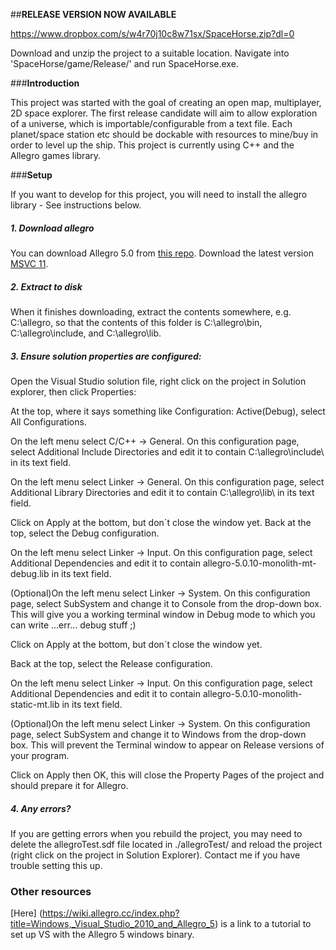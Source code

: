 ##**RELEASE VERSION NOW AVAILABLE**

https://www.dropbox.com/s/w4r70j10c8w71sx/SpaceHorse.zip?dl=0

Download and unzip the project to a suitable location. Navigate into 'SpaceHorse/game/Release/' and run SpaceHorse.exe.

###**Introduction**

This project was started with the goal of creating an open map, multiplayer, 2D space explorer. The first release candidate will aim to allow exploration of a universe, which is importable/configurable from a text file. Each planet/space station etc should be dockable with resources to mine/buy in order to level up the ship. This project is currently using C++ and the Allegro games library.


###**Setup**

If you want to develop for this project, you will need to install the allegro library - See instructions below.

##### 1. Download allegro

You can download Allegro 5.0 from [this repo](https://www.allegro.cc/files/). Download the latest version [MSVC 11](http://cdn.allegro.cc/file/library/allegro/5.0.10/allegro-5.0.10-msvc-11.0.zip).

##### 2. Extract to disk

When it finishes downloading, extract the contents somewhere, e.g. C:\allegro, so that the contents of this folder is C:\allegro\bin, C:\allegro\include, and C:\allegro\lib.

##### 3. Ensure solution properties are configured:

Open the Visual Studio solution file, right click on the project in Solution explorer, then click Properties:

At the top, where it says something like Configuration: Active(Debug), select All Configurations.

On the left menu select C/C++ -> General. On this configuration page, select Additional Include Directories and edit it to contain C:\allegro\include\ in its text field.

On the left menu select Linker -> General. On this configuration page, select Additional Library Directories and edit it to contain C:\allegro\lib\ in its text field.

Click on Apply at the bottom, but don´t close the window yet.
Back at the top, select the Debug configuration.

On the left menu select Linker -> Input. On this configuration page, select Additional Dependencies and edit it to contain allegro-5.0.10-monolith-mt-debug.lib in its text field.

(Optional)On the left menu select Linker -> System. On this configuration page, select SubSystem and change it to Console from the drop-down box. This will give you a working terminal window in Debug mode to which you can write ...err... debug stuff ;)

Click on Apply at the bottom, but don´t close the window yet.

Back at the top, select the Release configuration.

On the left menu select Linker -> Input. On this configuration page, select Additional Dependencies and edit it to contain allegro-5.0.10-monolith-static-mt.lib in its text field.

(Optional)On the left menu select Linker -> System. On this configuration page, select SubSystem and change it to Windows from the drop-down box. This will prevent the Terminal window to appear on Release versions of your program.

Click on Apply then OK, this will close the Property Pages of the project and should prepare it for Allegro.

##### 4. Any errors?

If you are getting errors when you rebuild the project, you may need to delete the allegroTest.sdf file located in ./allegroTest/ and reload the project (right click on the project in Solution Explorer). Contact me if you have trouble setting this up.


### Other resources

[Here] (https://wiki.allegro.cc/index.php?title=Windows,_Visual_Studio_2010_and_Allegro_5) is a link to a tutorial to set up VS with the Allegro 5 windows binary.

